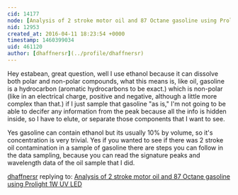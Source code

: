 ```yaml
---
cid: 14177
node: [Analysis of 2 stroke motor oil and 87 Octane gasoline using Prolight 1W UV LED](../notes/dhaffnersr/04-09-2016/analysis-of-2-stroke-motor-oil-and-87-octane-gasoline-using-prolight-1w-uv-led)
nid: 12953
created_at: 2016-04-11 18:23:54 +0000
timestamp: 1460399034
uid: 461120
author: [dhaffnersr](../profile/dhaffnersr)
---
```


Hey estabean, great question, well I use ethanol because it can dissolve both polar and non-polar compounds, what this means is, like oil, gasoline is a hydrocarbon (aromatic hydrocarbons to be exact.) which is non-polar (like in an electrical charge, positive and negative, although a little more complex than that.) if I just sample that gasoline "as is," I'm not going to be able to decifer any information from the peak because all the info is hidden inside, so I have to elute, or separate those components that I want to see.

Yes gasoline can contain ethanol but its usually 10% by volume, so it's concentration is very trivial. Yes if you wanted to see if there was 2 stroke oil contamination in a sample of gasoline there are steps you can follow in the data sampling, because you can read the signature peaks and wavelength data of the oil sample that I did.

[dhaffnersr](../profile/dhaffnersr) replying to: [Analysis of 2 stroke motor oil and 87 Octane gasoline using Prolight 1W UV LED](../notes/dhaffnersr/04-09-2016/analysis-of-2-stroke-motor-oil-and-87-octane-gasoline-using-prolight-1w-uv-led)

